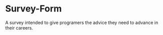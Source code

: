 # Survey-Form
A survey intended to give programers the advice they need to advance in their careers.
